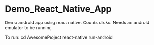 # Demo_React_Native_App
Demo android app using react native. Counts clicks. Needs an android emulator to be running.

To run: 
cd AwesomeProject
react-native run-android
